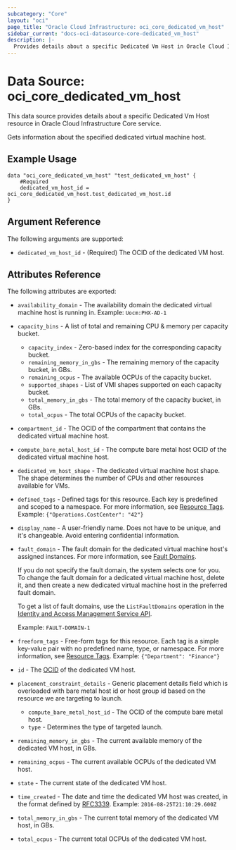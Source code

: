 ```yaml
---
subcategory: "Core"
layout: "oci"
page_title: "Oracle Cloud Infrastructure: oci_core_dedicated_vm_host"
sidebar_current: "docs-oci-datasource-core-dedicated_vm_host"
description: |-
  Provides details about a specific Dedicated Vm Host in Oracle Cloud Infrastructure Core service
---
```


# Data Source: oci_core_dedicated_vm_host
This data source provides details about a specific Dedicated Vm Host resource in Oracle Cloud Infrastructure Core service.

Gets information about the specified dedicated virtual machine host.

## Example Usage

```hcl
data "oci_core_dedicated_vm_host" "test_dedicated_vm_host" {
	#Required
	dedicated_vm_host_id = oci_core_dedicated_vm_host.test_dedicated_vm_host.id
}
```

## Argument Reference

The following arguments are supported:

* `dedicated_vm_host_id` - (Required) The OCID of the dedicated VM host.


## Attributes Reference

The following attributes are exported:

* `availability_domain` - The availability domain the dedicated virtual machine host is running in.  Example: `Uocm:PHX-AD-1` 
* `capacity_bins` - A list of total and remaining CPU & memory per capacity bucket. 
	* `capacity_index` - Zero-based index for the corresponding capacity bucket. 
	* `remaining_memory_in_gbs` - The remaining memory of the capacity bucket, in GBs. 
	* `remaining_ocpus` - The available OCPUs of the capacity bucket. 
	* `supported_shapes` - List of VMI shapes supported on each capacity bucket. 
	* `total_memory_in_gbs` - The total memory of the capacity bucket, in GBs. 
	* `total_ocpus` - The total OCPUs of the capacity bucket. 
* `compartment_id` - The OCID of the compartment that contains the dedicated virtual machine host.
* `compute_bare_metal_host_id` - The compute bare metal host OCID of the dedicated virtual machine host. 
* `dedicated_vm_host_shape` - The dedicated virtual machine host shape. The shape determines the number of CPUs and other resources available for VMs. 
* `defined_tags` - Defined tags for this resource. Each key is predefined and scoped to a namespace. For more information, see [Resource Tags](https://docs.cloud.oracle.com/iaas/Content/General/Concepts/resourcetags.htm).  Example: `{"Operations.CostCenter": "42"}` 
* `display_name` - A user-friendly name. Does not have to be unique, and it's changeable. Avoid entering confidential information. 
* `fault_domain` - The fault domain for the dedicated virtual machine host's assigned instances. For more information, see [Fault Domains](https://docs.cloud.oracle.com/iaas/Content/General/Concepts/regions.htm#fault).

	If you do not specify the fault domain, the system selects one for you. To change the fault domain for a dedicated virtual machine host, delete it, and then create a new dedicated virtual machine host in the preferred fault domain.

	To get a list of fault domains, use the `ListFaultDomains` operation in the [Identity and Access Management Service API](https://docs.cloud.oracle.com/iaas/api/#/en/identity/20160918/).

	Example: `FAULT-DOMAIN-1` 
* `freeform_tags` - Free-form tags for this resource. Each tag is a simple key-value pair with no predefined name, type, or namespace. For more information, see [Resource Tags](https://docs.cloud.oracle.com/iaas/Content/General/Concepts/resourcetags.htm).  Example: `{"Department": "Finance"}` 
* `id` - The [OCID](https://docs.cloud.oracle.com/iaas/Content/General/Concepts/identifiers.htm) of the dedicated VM host. 
* `placement_constraint_details` - Generic placement details field which is overloaded with bare metal host id or host group id based on the resource we are targeting to launch. 
	* `compute_bare_metal_host_id` - The OCID of the compute bare metal host.
	* `type` - Determines the type of targeted launch.
* `remaining_memory_in_gbs` - The current available memory of the dedicated VM host, in GBs. 
* `remaining_ocpus` - The current available OCPUs of the dedicated VM host. 
* `state` - The current state of the dedicated VM host. 
* `time_created` - The date and time the dedicated VM host was created, in the format defined by [RFC3339](https://tools.ietf.org/html/rfc3339).  Example: `2016-08-25T21:10:29.600Z` 
* `total_memory_in_gbs` - The current total memory of the dedicated VM host, in GBs. 
* `total_ocpus` - The current total OCPUs of the dedicated VM host. 

